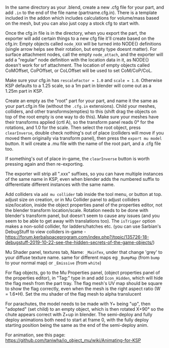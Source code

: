 In the same directory as your .blend, create a new .cfg file for your part, and add `.in` to the end of the file name (partname.cfg.in). There is a template included in the addon which includes calculations for volume/mass based on the mesh, but you can also just copy a stock cfg to start with.

Once the cfg.in file is in the directory, when you export the part, the exporter will add certain things to a new cfg file it'll create based on the cfg.in:
Empty objects called `node_XXX` will be turned into NODE{} definitions (single arrow helps see their rotation, but empty type doesnt matter). For surface attachment nodes, call the empty `node_attach`, and the exporter will add a "regular" node definition with the location data in it, as NODE{} doesn't work for srf attachment.
The location of empty objects called CoMOffset, CoPOffset, or CoLOffset will be used to set CoM/CoP/CoL.

Make sure your cfg.in has `rescaleFactor = 1.0` and `scale = 1.0`. Otherwise KSP defaults to a 1.25 scale, so a 1m part in blender will come out as a 1.25m part in KSP.

Create an empty as the "root" part for your part, and name it the same as your part.cfg.in file (without the `.cfg.in` extensions). Child your meshes, colliders, and other transforms(empties) to this (shift drag the objects on top of the root empty is one way to do this). Make sure your meshes have their transforms applied (crtl A), so the transform panel reads 0° for the rotations, and 1.0 for the scale. Then select the root object, press `clearInverse`, double check nothing's out of place (colliders will move if you moved them originally via transform panel), then press the `export mu model` button. It will create a .mu file with the name of the root part, and a .cfg file too.

If something's out of place in-game, the `clearInverse` button is worth pressing again and then re-exporting.

The exporter will strip all ".xxx" suffixes, so you can have multiple instances of the same name in KSP, even when blender adds the numbered suffix to differentiate different instances with the same name.

Add colliders via `add mu collider` tab inside the tool menu, or button at top. adjust size on creation, or in Mu Collider panel to adjust colliders size/location, inside the object properties panel of the properties editor, not the blender transform location/scale. Rotation needs to be done with blender's transform panel, but doesn't seem to cause any issues (and you seem to be able to get away with translations too). The `isTrigger` option makes a non-solid collider, for ladders/hatches etc. (you can use Sarbian's DebugStuff to view colliders in-game - https://forum.kerbalspaceprogram.com/index.php?/topic/135726-18-debugstuff-2019-10-22-see-the-hidden-secrets-of-the-game-objects/)

Mu Shader panel, textures tab, Name: `_MainTex`, under that change 'grey' to your diffuse texture name. same for different maps eg `_BumpMap` (from `bump` to your normal map) or `_Emissive` (from `white`)

For flag objects, go to the Mu Properties panel, (object properties panel of the properties editor), in "Tag:" type in and add `Icon_Hidden`, which will hide the flag mesh from the part tray. The flag mesh's UV map should be square to show the flag correctly, even when the mesh is the right aspect ratio (W = 1.6*H). Set the mu shader of the flag mesh to alpha translucent

For parachutes, the model needs to be made with Y+ being "up", then "adopted" (set child) to an empty object, which is then rotated X+90° so the chute appears correct with Z+up in blender. The semi-deploy and fully deploy animations both need to start at frame 0, with the fully deploy starting position being the same as the end of the semi-deploy anim.

For animation, see this page: https://github.com/taniwha/io_object_mu/wiki/Animating-for-KSP